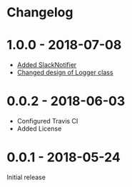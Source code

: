 # Changelog

# 1.0.0 - 2018-07-08

- [Added SlackNotifier](https://github.com/nekonomokochan/aws-lambda-node-logger/pull/28)
- [Changed design of Logger class](https://github.com/nekonomokochan/aws-lambda-node-logger/pull/30)

# 0.0.2 - 2018-06-03

- Configured Travis CI
- Added License

# 0.0.1 - 2018-05-24

Initial release
